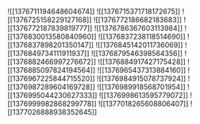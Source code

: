 ![[1376711194648604674]]
![[1376715371718172675]]
![[1376725158229127168]]
![[1376772186682183683]]
![[1376772187839819777]]
![[1376786367603113984]]
![[1376830013580840960]]
![[1376837238118514690]]
![[1376837898201350147]]
![[1376845142011736069]]
![[1376849734111911937]]
![[1376879546398564356]]
![[1376882466997276672]]
![[1376884917427175428]]
![[1376885097824194564]]
![[1376965437313884160]]
![[1376967225844715520]]
![[1376984915078737924]]
![[1376987289604169728]]
![[1376989918568701954]]
![[1376995044230627333]]
![[1376998613595779072]]
![[1376999982868299778]]
![[1377018265608806407]]
![[1377026888938352645]]
